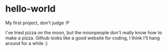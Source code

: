 # hello-world
My first project, don't judge :P

I've tried pizza on the moon, but the moonpeople don't really know how to make a pizza.
Github looks like a good website for coding, I think I'll hang around for a while :)
